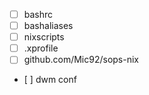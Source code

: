 
<!-- TODO: -->
- [ ] bashrc
- [ ] bashaliases
- [ ] nixscripts
- [ ] .xprofile
- [ ] github.com/Mic92/sops-nix
- [ ]​ dwm conf
